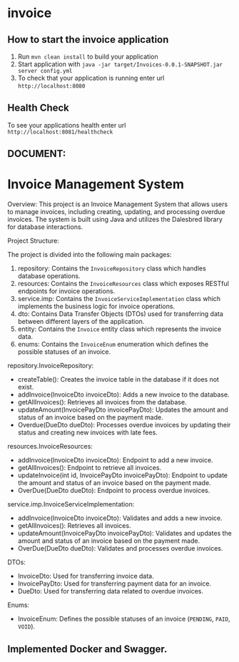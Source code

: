 # invoice

How to start the invoice application
---

1. Run `mvn clean install` to build your application
1. Start application with `java -jar target/Invoices-0.0.1-SNAPSHOT.jar server config.yml`
1. To check that your application is running enter url `http://localhost:8080`

Health Check
---

To see your applications health enter url `http://localhost:8081/healthcheck`

## DOCUMENT:

# Invoice Management System

Overview:
This project is an Invoice Management System that allows users to manage invoices, including creating, updating, and processing overdue invoices. The system is built using Java and utilizes the Dalesbred library for database interactions.

Project Structure:

The project is divided into the following main packages:

1. repository: Contains the `InvoiceRepository` class which handles database operations.
2. resources: Contains the `InvoiceResources` class which exposes RESTful endpoints for invoice operations.
3. service.imp: Contains the `InvoiceServiceImplementation` class which implements the business logic for invoice operations.
4. dto: Contains Data Transfer Objects (DTOs) used for transferring data between different layers of the application.
5. entity: Contains the `Invoice` entity class which represents the invoice data.
6. enums: Contains the `InvoiceEnum` enumeration which defines the possible statuses of an invoice.

repository.InvoiceRepository:

- createTable(): Creates the invoice table in the database if it does not exist.
- addInvoice(InvoiceDto invoiceDto): Adds a new invoice to the database.
- getAllInvoices(): Retrieves all invoices from the database.
- updateAmount(InvoicePayDto invoicePayDto): Updates the amount and status of an invoice based on the payment made.
- Overdue(DueDto dueDto): Processes overdue invoices by updating their status and creating new invoices with late fees.

resources.InvoiceResources:

- addInvoice(InvoiceDto invoiceDto): Endpoint to add a new invoice.
- getAllInvoices(): Endpoint to retrieve all invoices.
- updateInvoice(int id, InvoicePayDto invoicePayDto): Endpoint to update the amount and status of an invoice based on the payment made.
- OverDue(DueDto dueDto): Endpoint to process overdue invoices.

service.imp.InvoiceServiceImplementation:

- addInvoice(InvoiceDto invoiceDto): Validates and adds a new invoice.
- getAllInvoices(): Retrieves all invoices.
- updateAmount(InvoicePayDto invoicePayDto): Validates and updates the amount and status of an invoice based on the payment made.
- OverDue(DueDto dueDto): Validates and processes overdue invoices.

DTOs:

- InvoiceDto: Used for transferring invoice data.
- InvoicePayDto: Used for transferring payment data for an invoice.
- DueDto: Used for transferring data related to overdue invoices.

Enums:

- InvoiceEnum: Defines the possible statuses of an invoice (`PENDING`, `PAID`, `VOID`).

## Implemented Docker and Swagger.

